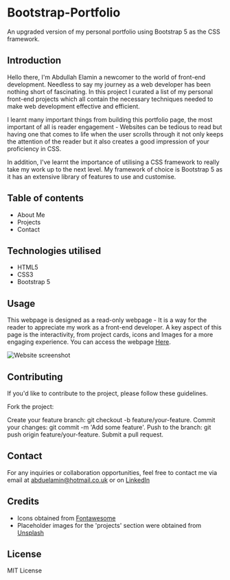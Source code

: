 # Bootstrap-Portfolio
An upgraded version of my personal portfolio using Bootstrap 5 as the CSS framework.

## Introduction
Hello there, I'm Abdullah Elamin a newcomer to the world of front-end development. Needless to say my journey as a web developer has been nothing short of fascinating. In this project I curated a list of my personal front-end projects which all contain the necessary techniques needed to make web development effective and efficient.

I learnt many important things from building this portfolio page, the most important of all is reader engagement - Websites can be tedious to read but having one that comes to life when the user scrolls through it not only keeps the attention of the reader but it also creates a good impression of your proficiency in CSS.

In addition, I've learnt the importance of utilising a CSS framework to really take my work up to the next level. My framework of choice is Bootstrap 5 as it has an extensive library of features to use and customise.

## Table of contents
- About Me
- Projects
- Contact

## Technologies utilised
- HTML5
- CSS3
- Bootstrap 5

## Usage
This webpage is designed as a read-only webpage - It is a way for the reader to appreciate my work as a front-end developer. A key aspect of this page is the interactivity, from project cards, icons and Images for a more engaging experience. You can access the webpage [Here](https://abduelamin.github.io/Bootstrap-Portfolio/).

![Website screenshot](https://github.com/abduelamin/Bootstrap-Portfolio/assets/149680577/eabf22b4-a65c-41c5-ae69-b89603cb8bff)

## Contributing
If you'd like to contribute to the project, please follow these guidelines.

Fork the project:

Create your feature branch: git checkout -b feature/your-feature. Commit your changes: git commit -m 'Add some feature'. Push to the branch: git push origin feature/your-feature. Submit a pull request.

## Contact
For any inquiries or collaboration opportunities, feel free to contact me via email at abduelamin@hotmail.co.uk or on [LinkedIn](https://www.linkedin.com/in/abdullahelamin/)

## Credits
- Icons obtained from [Fontawesome](https://fontawesome.com/)
 - Placeholder images for the 'projects' section were obtained from [Unsplash](https://unsplash.com/)

## License
MIT License